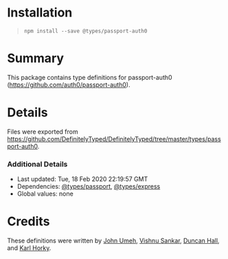# Installation
> `npm install --save @types/passport-auth0`

# Summary
This package contains type definitions for passport-auth0 (https://github.com/auth0/passport-auth0).

# Details
Files were exported from https://github.com/DefinitelyTyped/DefinitelyTyped/tree/master/types/passport-auth0.

### Additional Details
 * Last updated: Tue, 18 Feb 2020 22:19:57 GMT
 * Dependencies: [@types/passport](https://npmjs.com/package/@types/passport), [@types/express](https://npmjs.com/package/@types/express)
 * Global values: none

# Credits
These definitions were written by [John Umeh](https://github.com/johnbendi), [Vishnu Sankar](https://github.com/iamvishnusankar), [Duncan Hall](https://github.com/duncanhall), and [Karl Horky](https://github.com/karlhorky).
